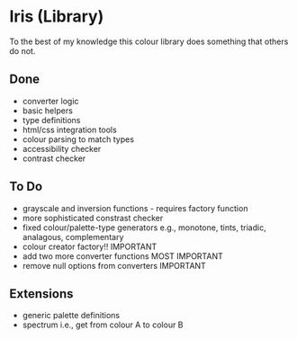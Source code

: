 # Iris (Library)

To the best of my knowledge this colour library does something that others do not.
## Done
- converter logic
- basic helpers
- type definitions
- html/css integration tools
- colour parsing to match types
- accessibility checker
- contrast checker

## To Do
- grayscale and inversion functions - requires factory function
- more sophisticated constrast checker
- fixed colour/palette-type generators e.g., monotone, tints, triadic, analagous, complementary
- colour creator factory!! IMPORTANT
- add two more converter functions MOST IMPORTANT
- remove null options from converters IMPORTANT

## Extensions
- generic palette definitions
- spectrum i.e., get from colour A to colour B
